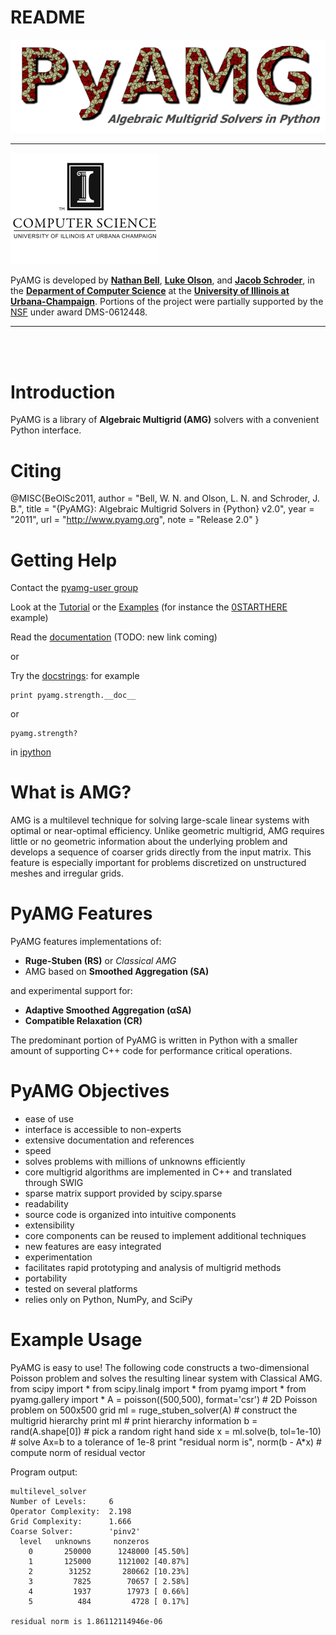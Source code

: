 # README


![](Docs/logo/PyAMG_logo.png)

----

![](Docs/logo/CS_logo.png)


PyAMG is developed by **[Nathan Bell](http://graphics.cs.uiuc.edu/~wnbell/)**, **[Luke Olson](http://www.cs.uiuc.edu/homes/lukeo/)**, and **[Jacob Schroder](http://grandmaster.colorado.edu/~jacob/index.html)**, in the **[Deparment of Computer Science](http://www.cs.uiuc.edu)** at the **[University of Illinois at Urbana-Champaign](http://www.illinois.edu)**.  Portions of the project were partially supported by the [NSF](http://www.nsf.gov) under award DMS-0612448.

----

<br/>
<br/>


# Introduction

PyAMG is a library of **Algebraic Multigrid (AMG)** solvers with a convenient Python interface.  

# Citing

  @MISC{BeOlSc2011,
        author = "Bell, W. N. and Olson, L. N. and Schroder, J. B.",
        title = "{PyAMG}: Algebraic Multigrid Solvers in {Python} v2.0",
        year = "2011",
        url = "http://www.pyamg.org",
        note = "Release 2.0"
        }

# Getting Help

Contact the [pyamg-user group](http://groups.google.com/group/pyamg-user)

Look at the [Tutorial](https://github.com/pyamg/pyamg/wiki/Tutorial) or the [Examples](https://github.com/pyamg/pyamg/wiki/Examples) (for instance  the [0STARTHERE](https://github.com/pyamg/pyamg-examples/blob/master/0STARTHERE/demo.py) example)

Read the [documentation]() (TODO: new link coming)

or

Try the [docstrings](http://docs.python.org/tutorial/controlflow.html#documentation-strings): for example

    print pyamg.strength.__doc__

or

    pyamg.strength?

in [ipython](http://www.ipython.org)

# What is AMG?

 AMG is a multilevel technique for solving large-scale linear systems with optimal or near-optimal efficiency.  Unlike geometric multigrid, AMG requires little or no geometric information about the underlying problem and develops a sequence of coarser grids directly from the input matrix.  This feature is especially important for problems discretized on unstructured meshes and irregular grids.

# PyAMG Features

PyAMG features implementations of:

- **Ruge-Stuben (RS)** or *Classical AMG*
- AMG based on **Smoothed Aggregation (SA)**

and experimental support for:

- **Adaptive Smoothed Aggregation (αSA)**
- **Compatible Relaxation (CR)**

The predominant portion of PyAMG is written in Python with a smaller amount of supporting C++ code for performance critical operations.

# PyAMG Objectives

- ease of use
- interface is accessible to non-experts
- extensive documentation and references
- speed
- solves problems with millions of unknowns efficiently
- core multigrid algorithms are implemented in C++ and translated through SWIG
- sparse matrix support provided by scipy.sparse
- readability
- source code is organized into intuitive components
- extensibility
- core components can be reused to implement additional techniques
- new features are easy integrated
- experimentation
- facilitates rapid prototyping and analysis of multigrid methods
- portability
- tested on several platforms
- relies only on Python, NumPy, and SciPy

# Example Usage

PyAMG is easy to use!  The following code constructs a two-dimensional Poisson problem and solves the resulting linear system with Classical AMG.
    from scipy import *
    from scipy.linalg import *
    from pyamg import *
    from pyamg.gallery import *
    A = poisson((500,500), format='csr')     # 2D Poisson problem on 500x500 grid
    ml = ruge_stuben_solver(A)               # construct the multigrid hierarchy
    print ml                                 # print hierarchy information
    b = rand(A.shape[0])                     # pick a random right hand side
    x = ml.solve(b, tol=1e-10)               # solve Ax=b to a tolerance of 1e-8
    print "residual norm is", norm(b - A*x)  # compute norm of residual vector

Program output:

    multilevel_solver
    Number of Levels:     6
    Operator Complexity:  2.198
    Grid Complexity:      1.666
    Coarse Solver:        'pinv2'
      level   unknowns     nonzeros
        0       250000      1248000 [45.50%]
        1       125000      1121002 [40.87%]
        2        31252       280662 [10.23%]
        3         7825        70657 [ 2.58%]
        4         1937        17973 [ 0.66%]
        5          484         4728 [ 0.17%]
    
    residual norm is 1.86112114946e-06
